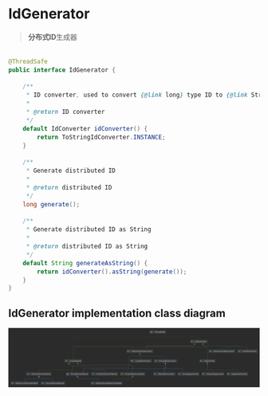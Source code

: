 # IdGenerator

> **分布式ID**生成器

```java

@ThreadSafe
public interface IdGenerator {
    
    /**
     * ID converter, used to convert {@link long} type ID to {@link String}
     *
     * @return ID converter
     */
    default IdConverter idConverter() {
        return ToStringIdConverter.INSTANCE;
    }
    
    /**
     * Generate distributed ID
     *
     * @return distributed ID
     */
    long generate();
    
    /**
     * Generate distributed ID as String
     *
     * @return distributed ID as String
     */
    default String generateAsString() {
        return idConverter().asString(generate());
    }
}
```

## IdGenerator implementation class diagram

<p align="center">
  <img src="../../public/assets/design/IdGenerator-impl-class.png" alt="IdGenerator implementation class diagram"/>
</p>
